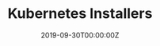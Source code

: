 ---
date: "2019-09-30T00:00:00Z"
lastmod: "2019-09-30T00:00:00Z"
title: "Kubernetes Installers"
redirect: "/reference/kubernetes-installers/kurl"
weight: "2"
---